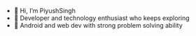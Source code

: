 - 👋 Hi, I’m PiyushSingh 
- 👀 Developer and technology enthusiast who keeps exploring
- 🌱 Android and web dev with strong problem solving ability 


<!---
PiyushSingh076/PiyushSingh076 is a ✨ special ✨ repository because its `README.md` (this file) appears on your GitHub profile.
You can click the Preview link to take a look at your changes.
--->
